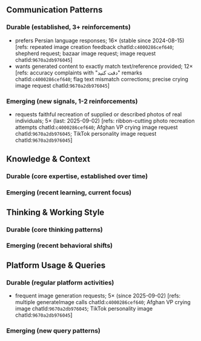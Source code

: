 ## Communication Patterns
### Durable (established, 3+ reinforcements)
- prefers Persian language responses; 16× (stable since 2024-08-15) [refs: repeated image creation feedback chatId:`c4000286cef640`; shepherd request; bazaar image request; image request chatId:`9670a2db976045`]
- wants generated content to exactly match text/reference provided; 12× [refs: accuracy complaints with "دقت کنید" remarks chatId:`c4000286cef640`; flag text mismatch corrections; precise crying image request chatId:`9670a2db976045`]

### Emerging (new signals, 1-2 reinforcements)
- requests faithful recreation of supplied or described photos of real individuals; 5× (last: 2025-09-02) [refs: ribbon-cutting photo recreation attempts chatId:`c4000286cef640`; Afghan VP crying image request chatId:`9670a2db976045`; TikTok personality image request chatId:`9670a2db976045`]

## Knowledge & Context
### Durable (core expertise, established over time)

### Emerging (recent learning, current focus)

## Thinking & Working Style
### Durable (core thinking patterns)

### Emerging (recent behavioral shifts)

## Platform Usage & Queries
### Durable (regular platform activities)
- frequent image generation requests; 5× (since 2025-09-02) [refs: multiple generateImage calls chatId:`c4000286cef640`; Afghan VP crying image chatId:`9670a2db976045`; TikTok personality image chatId:`9670a2db976045`]

### Emerging (new query patterns)